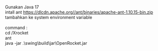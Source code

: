 Gunakan Java 17 
<br>
intall ant https://dlcdn.apache.org//ant/binaries/apache-ant-1.10.15-bin.zip
<br>
tambahkan ke system environment variable
<br>
<br>
command :<br>
cd /Xrocket<br>
ant<br>
java -jar .\swing\build\jar\OpenRocket.jar  
